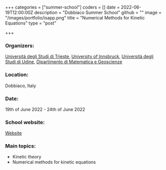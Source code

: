 +++
categories = ["summer-school"]
coders = []
date = 2022-06-19T12:00:00Z
description = "Dobbiaco Summer School"
github = ""
image = "/images/portfolio/isapp.png"
title = "Numerical Methods for Kinetic Equations"
type = "post"

+++
### Organizers:
[Università degli Studi di Trieste](https://www.units.it), [University of Innsbruck](https://uibk.at), [Università degli Studi di Udine](https://www.uniud.it/), [Dipartimento di Matematica e Geoscienze](https://dmg.units.it)

### Location:
Dobbiaco, Italy

### Date:
19th of June 2022 - 24th of June 2022

### School website:
[Website](https://dmi.units.it/dobbiaco/index.php?section=home)

### Main topics:
* Kinetic theory
* Numerical methods for kinetic equations
